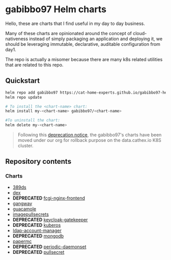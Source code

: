 # gabibbo97 Helm charts

Hello, these are charts that I find useful in my day to day business.

Many of these charts are opinionated around the concept of cloud-nativeness instead of simply packaging an application and deploying it, we should be leveraging immutable,  declarative, auditable configuration from day1.

The repo is actually a misomer because there are many k8s related utilities that are related to this repo.

## Quickstart

```bash
helm repo add gabibbo97 https://cat-home-experts.github.io/gabibbo97-helm-charts/
helm repo update

# To install the <chart-name> chart:
helm install my-<chart-name> gabibbo97/<chart-name>

#To uninstall the chart:
helm delete my-<chart-name>
```

> Following this [deprecation notice](https://github.blog/changelog/2021-01-29-github-pages-will-stop-redirecting-pages-sites-from-github-com-after-april-15-2021/), the gabibbo97's charts have been moved under our org for rollback purpose on the data.cathex.io K8S cluster.

## Repository contents

### Charts

* [389ds](charts/389ds)
* [dex](charts/dex)
* __DEPRECATED__ [fcgi-nginx-frontend](charts/fcgi-nginx-frontend)
* [gangway](charts/gangway)
* [guacamole](charts/guacamole)
* [imagepullsecrets](charts/imagepullsecrets)
* __DEPRECATED__ [keycloak-gatekeeper](charts/keycloak-gatekeeper)
* __DEPRECATED__ [kuberos](charts/kuberos)
* [ldap-account-manager](charts/ldap-account-manager)
* __DEPRECATED__ [mongodb](charts/mongodb)
* [papermc](charts/papermc)
* __DEPRECATED__ [periodic-daemonset](charts/periodic-daemonset)
* __DEPRECATED__ [pullsecret](charts/pullsecret)
